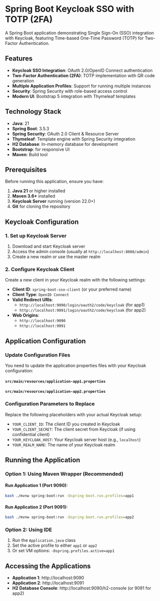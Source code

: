 # Spring Boot Keycloak SSO with TOTP (2FA)

A Spring Boot application demonstrating Single Sign-On (SSO) integration with Keycloak, featuring Time-based One-Time Password (TOTP) for Two-Factor Authentication.

## Features

- **Keycloak SSO Integration**: OAuth 2.0/OpenID Connect authentication
- **Two-Factor Authentication (2FA)**: TOTP implementation with QR code generation
- **Multiple Application Profiles**: Support for running multiple instances
- **Security**: Spring Security with role-based access control
- **Modern UI**: Bootstrap 5 integration with Thymeleaf templates

## Technology Stack

- **Java**: 21
- **Spring Boot**: 3.5.3
- **Spring Security**: OAuth 2.0 Client & Resource Server
- **Thymeleaf**: Template engine with Spring Security integration
- **H2 Database**: In-memory database for development
- **Bootstrap**: for responsive UI
- **Maven**: Build tool

## Prerequisites

Before running this application, ensure you have:

1. **Java 21** or higher installed
2. **Maven 3.6+** installed
3. **Keycloak Server** running (version 22.0+)
4. **Git** for cloning the repository

## Keycloak Configuration

### 1. Set up Keycloak Server

1. Download and start Keycloak server
2. Access the admin console (usually at `http://localhost:8080/admin`)
3. Create a new realm or use the master realm

### 2. Configure Keycloak Client

Create a new client in your Keycloak realm with the following settings:

- **Client ID**: `spring-boot-sso-client` (or your preferred name)
- **Client Type**: `OpenID Connect`
- **Valid Redirect URIs**: 
  - `http://localhost:9090/login/oauth2/code/keycloak` (for app1)
  - `http://localhost:9091/login/oauth2/code/keycloak` (for app2)
- **Web Origins**: 
  - `http://localhost:9090`
  - `http://localhost:9091`

## Application Configuration

### Update Configuration Files

You need to update the application properties files with your Keycloak configuration:

#### `src/main/resources/application-app1.properties`
#### `src/main/resources/application-app2.properties`

### Configuration Parameters to Replace

Replace the following placeholders with your actual Keycloak setup:

- `YOUR_CLIENT_ID`: The client ID you created in Keycloak
- `YOUR_CLIENT_SECRET`: The client secret from Keycloak (if using confidential client)
- `YOUR_KEYCLOAK_HOST`: Your Keycloak server host (e.g., `localhost`)
- `YOUR_REALM_NAME`: The name of your Keycloak realm

## Running the Application

### Option 1: Using Maven Wrapper (Recommended)

#### Run Application 1 (Port 9090):
```bash
bash ./mvnw spring-boot:run -Dspring-boot.run.profiles=app1
```
#### Run Application 2 (Port 9091):
```bash
bash ./mvnw spring-boot:run -Dspring-boot.run.profiles=app2
```

### Option 2: Using IDE

1. Run the `Application.java` class
2. Set the active profile to either `app1` or `app2`
3. Or set VM options: `-Dspring.profiles.active=app1`

## Accessing the Applications

- **Application 1**: http://localhost:9090
- **Application 2**: http://localhost:9091
- **H2 Database Console**: http://localhost:9090/h2-console (or 9091 for app2)
